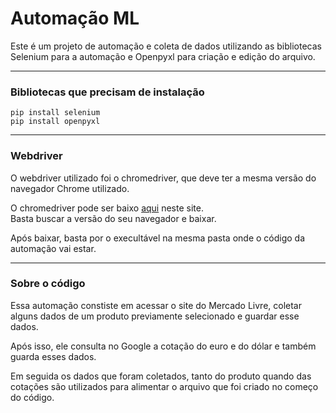 # Automação ML

Este é um projeto de automação e coleta de dados utilizando as bibliotecas Selenium para a automação e Openpyxl para criação e edição do arquivo.<br>

----
### Bibliotecas que precisam de instalação
~~~Terminal
pip install selenium
pip install openpyxl
~~~

----
### Webdriver
O webdriver utilizado foi o chromedriver, que deve ter a mesma versão do navegador Chrome utilizado.

O chromedriver pode ser baixo <a href="https://chromedriver.chromium.org/downloads" target="_blank">aqui</a> neste site. <br>
Basta buscar a versão do seu navegador e baixar. <br>

Após baixar, basta por o execultável na mesma pasta onde o código da automação vai estar. <br>

----
### Sobre o código
Essa automação constiste em acessar o site do Mercado Livre, coletar alguns dados de um produto previamente selecionado e guardar esse dados. <br>

Após isso, ele consulta no Google a cotação do euro e do dólar e também guarda esses dados. <br>

Em seguida os dados que foram coletados, tanto do produto quando das cotações são utilizados para alimentar o arquivo que foi criado no começo do código.